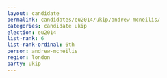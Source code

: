 ```yaml
---
layout: candidate
permalink: candidates/eu2014/ukip/andrew-mcneilis/
categories: candidate ukip
election: eu2014
list-rank: 6
list-rank-ordinal: 6th
person: andrew-mcneilis
region: london
party: ukip
---
```

